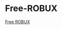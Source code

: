 # Free-ROBUX
[Free ROBUX]([https://www.google.com/url?sa=i&url=https%3A%2F%2Ftenor.com%2Fsearch%2Fpranked-gifs&psig=AOvVaw2oTS3uFOGws66_BKXh2Wog&ust=1726130962933000&source=images&cd=vfe&opi=89978449&ved=0CBMQjRxqFwoTCLDKnI3BuogDFQAAAAAdAAAAABAJ](https://media.tenor.com/w0vvszBnDcgAAAAM/haha-pranked-pranked.gif))
